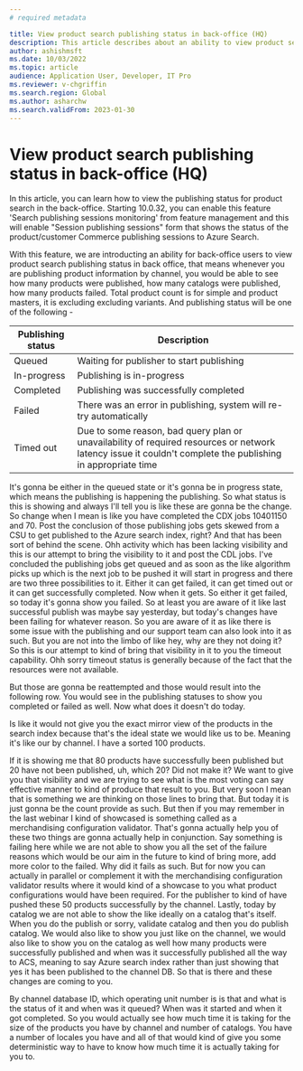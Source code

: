 ```yaml
---
# required metadata

title: View product search publishing status in back-office (HQ)
description: This article describes about an ability to view product search publishing status in back-office (HQ)
author: ashishmsft
ms.date: 10/03/2022
ms.topic: article
audience: Application User, Developer, IT Pro
ms.reviewer: v-chgriffin
ms.search.region: Global
ms.author: asharchw
ms.search.validFrom: 2023-01-30
---
```


# View product search publishing status in back-office (HQ)

In this article, you can learn how to view the publishing status for product search in the back-office. Starting 10.0.32, you can enable this feature 'Search publishing sessions monitoring' from feature management and this will enable "Session publishing sessions" form that shows the status of the product/customer Commerce publishing sessions to Azure Search.

With this feature, we are introducting an ability for back-office users to view product search publishing status in back office, that means whenever you are publishing product information by channel, you would be able to see how many products were published, how many catalogs were published, how many products failed. Total product count is for simple and product masters, it is excluding excluding variants. And publishing status will be one of the following - 

|Publishing status |Description |
--- | --- |
|Queued|Waiting for publisher to start publishing|
|In-progress|Publishing is in-progress|
|Completed|Publishing was successfully completed|
|Failed|There was an error in publishing, system will re-try automatically|
|Timed out|Due to some reason, bad query plan or unavailability of required resources or network latency issue it couldn't complete the publishing in appropriate time|


It's gonna be either in the queued state or it's gonna be in progress state, which means the publishing is happening the publishing. So what status is this is showing and always I'll tell you is like these are gonna be the change. So change when I mean is like you have completed the CDX jobs 10401150 and 70.
Post the conclusion of those publishing jobs gets skewed from a CSU to get published to the Azure search index, right? And that has been sort of behind the scene.
Ohh activity which has been lacking visibility and this is our attempt to bring the visibility to it and post the CDL jobs. I've concluded the publishing jobs get queued and as soon as the like algorithm picks up which is the next job to be pushed it will start in progress and there are two three possibilities to it. Either it can get failed, it can get timed out or it can get successfully completed. Now when it gets.
So either it get failed, so today it's gonna show you failed. So at least you are aware of it like last successful publish was maybe say yesterday, but today's changes have been failing for whatever reason. So you are aware of it as like there is some issue with the publishing and our support team can also look into it as such. But you are not into the limbo of like hey, why are they not doing it? So this is our attempt to kind of bring that visibility in it to you the timeout capability. Ohh sorry timeout status is generally because of the fact that the resources were not available.


But those are gonna be reattempted and those would result into the following row. You would see in the publishing statuses to show you completed or failed as well. Now what does it doesn't do today.

Is like it would not give you the exact mirror view of the products in the search index because that's the ideal state we would like us to be. Meaning it's like our by channel. I have a sorted 100 products.

If it is showing me that 80 products have successfully been published but 20 have not been published, uh, which 20? Did not make it? We want to give you that visibility and we are trying to see what is the most voting can say effective manner to kind of produce that result to you. But very soon I mean that is something we are thinking on those lines to bring that. But today it is just gonna be the count provide as such. But then if you may remember in the last webinar I kind of showcased is something called as a merchandising configuration validator.
That's gonna actually help you of these two things are gonna actually help in conjunction. Say something is failing here while we are not able to show you all the set of the failure reasons which would be our aim in the future to kind of bring more, add more color to the failed. Why did it fails as such. But for now you can actually in parallel or complement it with the merchandising configuration validator results where it would kind of a showcase to you what product configurations would have been required.
For the publisher to kind of have pushed these 50 products successfully by the channel.
Lastly, today by catalog we are not able to show the like ideally on a catalog that's itself. When you do the publish or sorry, validate catalog and then you do publish catalog. We would also like to show you just like on the channel, we would also like to show you on the catalog as well how many products were successfully published and when was it successfully published all the way to ACS, meaning to say Azure search index rather than just showing that yes it has been published to the channel DB. So that is there and these changes are coming to you.

By channel database ID, which operating unit number is is that and what is the status of it and when was it queued? When was it started and when it got completed. So you would actually see how much time it is taking for the size of the products you have by channel and number of catalogs. You have a number of locales you have and all of that would kind of give you some deterministic way to have to know how much time it is actually taking for you to.
